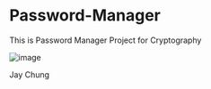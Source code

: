 # Password-Manager

This is Password Manager Project for Cryptography 

![image](https://user-images.githubusercontent.com/79100627/177631979-846111f8-dc16-498d-b64d-8addcac8be9f.png)

Jay Chung
